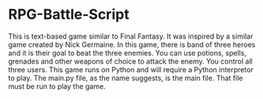 # RPG-Battle-Script
This is text-based game similar to Final Fantasy. It was inspired by a similar game created by Nick Germaine. In this game, there is band of three heroes and it is their goal to beat the three enemies. You can use potions, spells, grenades and other weapons of choice to attack the enemy. You control all three users. This game runs on Python and will require a Python interpretor to play. The main.py file, as the name suggests, is the main file. That file must be run to play the game.
